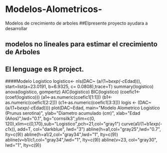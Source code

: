 # Modelos-Alometricos-
Modelos de crecimiento de arboles
##Elpresente proyecto ayudara a  desarrollar 
## modelos no lineales para estimar el crecimiento de Arboles
## El lenguage es R project.


####Modelo Logistico
logistico<- nls(DAC~ (a/(1+b*exp(-c*Edad))), start=list(a=23.0191, b=6.9325, c= 0.0808),trace=T)
summary(logistico)
anova(logistico, gompertz)
AIC(logistico)
BIC(logistico)
(coefic1<-(coef(logistico)))
(a1<-as.numeric(coefic1[1:1]))
(b1<-as.numeric(coefic1[2:2]))
(c1<-as.numeric(coefic1[3:3]))
logis <- (DAC~ (a/(1+b*exp(-c*Edad))))
plot(DAC~Edad, main="Modelo Alometrico Logistico (Prunus serotina)", ylab="Diametro acumulado (cm)", xlab="Edad (Años)",lwd="0.1", bg="cornsilk3",ylim=c(0, 120),xlim=c(0,170),sub="Logistico",pch=21,col="gray1")
curve(a1/(1+b1*exp(-c1*x)), add=T, col="darkblue", lwd="3")
abline(h=a1,col="gray25",lwd="0.7", lty=c(9))
abline(h=a1/2,col="gray34",lwd="1", lty=c(9))
abline(v=b1/c1,col="gray34",lwd="1", lty=c(9))
abline(v=23, col="gray30", lwd="1", lty=c(9))
